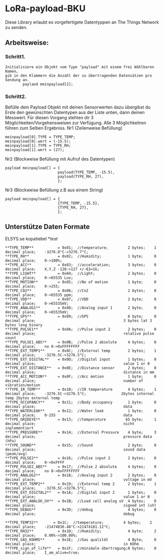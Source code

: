 # LoRa-payload-BKU

Diese Library erlaubt es vorgefertigete Datentyppen an The Things Network zu senden.


## Arbeitsweise:

### Schritt1.
    Initialisiere ein Objekt vom Type "payload" mit einem frei Wählbaren Namen,
    gib in den Klammern die Anzahl der zu übertragenden Datensätzen pro Sendung an.
            paylaod meinpayload[2];

### Schritt2.
Befülle dein Payload Objekt mit deinen Sensorwerten dazu übergibst du 
Erste den gewünschten Datentypen aus der Liste unten, dann deinen Messwert.
Für diesen Vorgang stehten dir 3 Möglichkeiten/Vorgehensweisen zur Verfügung.
Alle 3 Möglichkeitren führen zum Selben Ergebniss.
Nr1 (Zeilenweise Befüllung)
   
    meinpayload[0].TYPE = TYPE_TEMP;
    meinpayload[0].wert = (-15.5);
    meinpayload[1].TYPE = TYPE_RH;
    meinpayload[1].wert = (27);



Nr2 (Blockweise Befüllung mit Aufruf des Datentypen)

    payload meinpayload[] = {
                            payload(TYPE_TEMP, -15.5),
                            payload(TYPE_RH, 27),
                            };


Nr3 (Blockweise Befüllung z.B aus einem String)

    payload meinpayload[] = {
                            {TYPE_TEMP, -15.5},
                            {TYPE_RH, 27},
                            };







## Unterstütze Daten Formate
ELSYS.se kopatiebel
**test*
``` 
**TYPE_TEMP**           = 0x01;  //temperature;         2 bytes;    1 decimal place;    -3276.8°C->3276.7°C;
**TYPE_RH**             = 0x02;  //Humidity;            1 byte;     0 decimal place;    0->100%;
**TYPE_ACC**            = 0x03;  //acceleration;        3 bytes;    0 decimal place;    X,Y,Z -128->127 +/-63=1G;
**TYPE_LIGHT**          = 0x04;  //Light;               2 bytes;    0 decimal place;    0->65535 Lux;
**TYPE_MOTION**         = 0x05;  //No of motion         1 byte;     0 decimal place;    0->255;
**TYPE_CO2**            = 0x06;  //Co2                  2 bytes;    0 decimal place;    0->65535 ppm; 
**TYPE_VDD**            = 0x07;  //VDD                  2 byte;     0 decimal place;    0->65535mV;
**TYPE_ANALOG1**        = 0x08;  //Analog input 1       2 byte;     0 decimal place;    0->65535mV;
**TYPE_GPS**            = 0x09;  //GPS                  6 byte;     0 decimal place;                                        3 bytes lat 3 bytes long binary
**TYPE_PULSE1**         = 0x0A;  //Pulse input 2        2 bytes;    0 decimal place;                                        relative pulse count
**TYPE_PULSE1_ABS**     = 0x0B;  //Pulse 2 absolute     4 bytes;    0 decimal place;    no 0->0xFFFFFFFF
**TYPE_EXT_TEMP1**      = 0x0C;  //External temp        2 bytes;    1 decimal place;    -3276.5C->3276.5°C;
**TYPE_EXT_DIGITAL**    = 0x0D;  //Digital input        1 bytes;    0 decimal place;                                        value 1 or 0
**TYPE_EXT_DISTANCE**   = 0x0E;  //Distance sensor      2 bytes;    0 decimal place;                                        distance in mm
**TYPE_ACC_MOTION**     = 0x0F;  //Acc motion           1 byte;     0 decimal place;                                        number of vibration/motion
**TYPE_IR_TEMP**        = 0x10;  //IR temperature       4 bytes;    1 decimal place;    -3276.5C->3276.5°C;                2bytes internal temp 2bytes external temp
**TYPE_OCCUPANCY**      = 0x11;  //Body occupancy       1 byte;     0 decimal place;                                        data
**TYPE_WATERLEAK**      = 0x12;  //Water leak           1 byte;     0 decimal place;    0-255                               data
**TYPE_GRIDEYE**        = 0x13;  //temperature         65 byte;     1 decimal place;                                        nicht inplementiert
**TYPE_PRESSURE**       = 0x14;  //External Pressure    4 byte;     3 decimal place;                                        pressure data (hPa)
**TYPE_SOUND**          = 0x15;  //Sound                2 byte;     0 decimal place;                                        sound data (peak/avg)
**TYPE_PULSE2**         = 0x16;  //Pulse input 2        2 bytes;    0 decimal place;    0->0xFFFF
**TYPE_PULSE2_ABS**     = 0x17;  //Pulse 2 absolute     4 bytes;    0 decimal place;    no 0->0xFFFFFFFF
**TYPE_ANALOG2**        = 0x18;  //Analog input 2       2 bytes;    0 decimal place;                                        voltage in mV
**TYPE_EXT_TEMP2**      = 0x19;  //External temp 2      2 bytes;    1 decimal place;    -3276.5C->3276.5°C;
**TYPE_EXT_DIGITAL2**   = 0x1A;  //Digital input 2      1 bytes;    0 decimal place;                                        value 1 or 0 
**TYPE_EXT_ANALOG_UV**  = 0x1B;  //Load cell analog uV  4 bytes;    0 decimal place;                                        signed int (uV)
**TYPE_DEBUG**          = 0x3D;  //debug                4 bytes;    0 decimal place;                                        debug
```

```
**TYPE_TEMP32**		  = 0x1C;  //temperature;         4 bytes;    2 decimal place;    -21474836.48°C->21474181.12°C;
**TYPE_RH32**           = 0x1D;  //Humidity;            4 byte;     2 decimal place;    0.00%->100.00%;
**TYPE_GAS_KOHMS**      = 0x1E;  //Gas qualität         4 Byte;     0 decimal place;                                        in KOhm
**TYPE_sign_of_life**   = 0x1F;  //minimale übertragung;0 bytes;    0 decimal place;    I_am_alive=true;
```